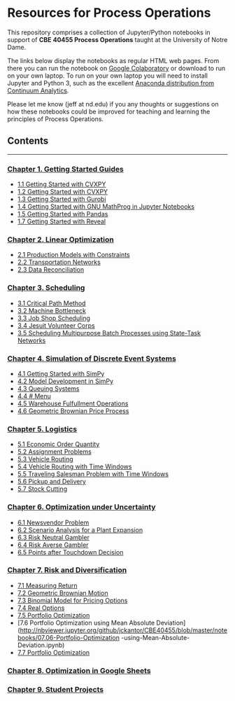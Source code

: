 
# Resources for Process Operations

This repository comprises a collection of Jupyter/Python notebooks in support of **CBE 40455 Process Operations**
taught at the University of Notre Dame.

The links below display the notebooks as regular HTML web pages. From there you can run the notebook on 
[Google Colaboratory](https://colab.research.google.com) or download to run on your own laptop. To run on your own
laptop you will need to install Jupyter and Python 3, such as the excellent
[Anaconda distribution from Continuum Analytics](https://www.continuum.io/downloads).

Please let me know (jeff at nd.edu) if you any thoughts or suggestions on how these notebooks could be improved for 
teaching and learning the principles of Process Operations.

## Contents
---

### [Chapter 1. Getting Started Guides](http://nbviewer.jupyter.org/github/jckantor/CBE40455/blob/master/notebooks/01.00-Getting-Started-Guides.ipynb)
- [1.1 Getting Started with CVXPY](http://nbviewer.jupyter.org/github/jckantor/CBE40455/blob/master/notebooks/01.01-Getting-Started-with-CVXPY.ipynb)
- [1.2 Getting Started with CVXPY](http://nbviewer.jupyter.org/github/jckantor/CBE40455/blob/master/notebooks/01.02-Getting-Started-with-CVXPY.ipynb)
- [1.3 Getting Started with Gurobi](http://nbviewer.jupyter.org/github/jckantor/CBE40455/blob/master/notebooks/01.03-Getting-Started-with-Gurobi.ipynb)
- [1.4 Getting Started with GNU MathProg in Jupyter Notebooks](http://nbviewer.jupyter.org/github/jckantor/CBE40455/blob/master/notebooks/01.04-Getting-Started-with-GNU-MathProg.ipynb)
- [1.5 Getting Started with Pandas](http://nbviewer.jupyter.org/github/jckantor/CBE40455/blob/master/notebooks/01.05-Getting-Started-with-Pandas.ipynb)
- [1.7 Getting Started with Reveal](http://nbviewer.jupyter.org/github/jckantor/CBE40455/blob/master/notebooks/01.07-Getting-Started-with-Reveal.ipynb)

### [Chapter 2. Linear Optimization](http://nbviewer.jupyter.org/github/jckantor/CBE40455/blob/master/notebooks/02.00-Linear-Optimization.ipynb)
- [2.1 Production Models with Constraints](http://nbviewer.jupyter.org/github/jckantor/CBE40455/blob/master/notebooks/02.01-Production-Models-with-Constraints-(Pyomo).ipynb)
- [2.2 Transportation Networks](http://nbviewer.jupyter.org/github/jckantor/CBE40455/blob/master/notebooks/02.02-Transportation-Networks-(Pyomo).ipynb)
- [2.3 Data Reconciliation](http://nbviewer.jupyter.org/github/jckantor/CBE40455/blob/master/notebooks/02.03-Data-Reconciliation.ipynb)

### [Chapter 3. Scheduling](http://nbviewer.jupyter.org/github/jckantor/CBE40455/blob/master/notebooks/03.00-Scheduling.ipynb)
- [3.1 Critical Path Method](http://nbviewer.jupyter.org/github/jckantor/CBE40455/blob/master/notebooks/03.01-Critical-Path-Method.ipynb)
- [3.2 Machine Bottleneck](http://nbviewer.jupyter.org/github/jckantor/CBE40455/blob/master/notebooks/03.02-Machine-Bottleneck-(Pyomo).ipynb)
- [3.3 Job Shop Scheduling](http://nbviewer.jupyter.org/github/jckantor/CBE40455/blob/master/notebooks/03.03-Job-Shop-Scheduling.ipynb)
- [3.4 Jesuit Volunteer Corps](http://nbviewer.jupyter.org/github/jckantor/CBE40455/blob/master/notebooks/03.04-Jesuit-Volunteer-Corps.ipynb)
- [3.5 Scheduling Multipurpose Batch Processes using State-Task Networks](http://nbviewer.jupyter.org/github/jckantor/CBE40455/blob/master/notebooks/03.05-Scheduling-Multipurpose-Batch-Processes-using-State-Task-Networks.ipynb)

### [Chapter 4. Simulation of Discrete Event Systems](http://nbviewer.jupyter.org/github/jckantor/CBE40455/blob/master/notebooks/04.00-Simulation-of-Discrete-Event-Systems.ipynb)
- [4.1 Getting Started with SimPy](http://nbviewer.jupyter.org/github/jckantor/CBE40455/blob/master/notebooks/04.01-Getting-Started-with-SimPy.ipynb)
- [4.2 Model Development in SimPy](http://nbviewer.jupyter.org/github/jckantor/CBE40455/blob/master/notebooks/04.02-Discrete-Event-Simulation-of-a-Batch-Process.ipynb)
- [4.3 Queuing Systems](http://nbviewer.jupyter.org/github/jckantor/CBE40455/blob/master/notebooks/04.03-Queuing-Systems.ipynb)
- [4.4 # Menu](http://nbviewer.jupyter.org/github/jckantor/CBE40455/blob/master/notebooks/04.04-Spanky's-Pizzeria.ipynb)
- [4.5 Warehouse Fulfullment Operations](http://nbviewer.jupyter.org/github/jckantor/CBE40455/blob/master/notebooks/04.05-Warehouse-Fulfillment-Operations.ipynb)
- [4.6 Geometric Brownian Price Process](http://nbviewer.jupyter.org/github/jckantor/CBE40455/blob/master/notebooks/04.06-Geometric-Brownian-Price-Process.ipynb)

### [Chapter 5. Logistics](http://nbviewer.jupyter.org/github/jckantor/CBE40455/blob/master/notebooks/05.00-Logistics.ipynb)
- [5.1 Economic Order Quantity](http://nbviewer.jupyter.org/github/jckantor/CBE40455/blob/master/notebooks/05.01-Economic-Order-Quantity.ipynb)
- [5.2 Assignment Problems](http://nbviewer.jupyter.org/github/jckantor/CBE40455/blob/master/notebooks/05.02-Assignment-Problems.ipynb)
- [5.3 Vehicle Routing](http://nbviewer.jupyter.org/github/jckantor/CBE40455/blob/master/notebooks/05.03-Vehicle-Routing.ipynb)
- [5.4 Vehicle Routing with Time Windows](http://nbviewer.jupyter.org/github/jckantor/CBE40455/blob/master/notebooks/05.04-Vehicle-Routing-with-Time-Windows.ipynb)
- [5.5 Traveling Salesman Problem with Time Windows](http://nbviewer.jupyter.org/github/jckantor/CBE40455/blob/master/notebooks/05.05-Traveling-Salesman-Problem-with-Time-Windows.ipynb)
- [5.6 Pickup and Delivery](http://nbviewer.jupyter.org/github/jckantor/CBE40455/blob/master/notebooks/05.06-Pickup-and-Delivery.ipynb)
- [5.7 Stock Cutting](http://nbviewer.jupyter.org/github/jckantor/CBE40455/blob/master/notebooks/05.07-Stock-Cutting.ipynb)

### [Chapter 6. Optimization under Uncertainty](http://nbviewer.jupyter.org/github/jckantor/CBE40455/blob/master/notebooks/06.00-Optimization-under-Uncertainty.ipynb)
- [6.1 Newsvendor Problem](http://nbviewer.jupyter.org/github/jckantor/CBE40455/blob/master/notebooks/06.01-Newsvendor-Problem.ipynb)
- [6.2 Scenario Analysis for a Plant Expansion](http://nbviewer.jupyter.org/github/jckantor/CBE40455/blob/master/notebooks/06.02-Scenario-Analysis-for-a-Plant-Expansion.ipynb)
- [6.3 Risk Neutral Gambler](http://nbviewer.jupyter.org/github/jckantor/CBE40455/blob/master/notebooks/06.03-Risk-Neutral-Gambler.ipynb)
- [6.4 Risk Averse Gambler](http://nbviewer.jupyter.org/github/jckantor/CBE40455/blob/master/notebooks/06.04-Risk-Averse-Gambler.ipynb)
- [6.5 Points after Touchdown Decision](http://nbviewer.jupyter.org/github/jckantor/CBE40455/blob/master/notebooks/06.05-Points-after-Touchdown-Decision.ipynb)

### [Chapter 7. Risk and Diversification](http://nbviewer.jupyter.org/github/jckantor/CBE40455/blob/master/notebooks/07.00-Risk-and-Diversification.ipynb)
- [7.1 Measuring Return](http://nbviewer.jupyter.org/github/jckantor/CBE40455/blob/master/notebooks/07.01-Measuring-Return.ipynb)
- [7.2 Geometric Brownian Motion](http://nbviewer.jupyter.org/github/jckantor/CBE40455/blob/master/notebooks/07.02-Geometric-Brownian-Motion.ipynb)
- [7.3 Binomial Model for Pricing Options](http://nbviewer.jupyter.org/github/jckantor/CBE40455/blob/master/notebooks/07.03-Binomial-Model-for-Pricing-Options.ipynb)
- [7.4 Real Options](http://nbviewer.jupyter.org/github/jckantor/CBE40455/blob/master/notebooks/07.04-Real-Options.ipynb)
- [7.5 Portfolio Optimization](http://nbviewer.jupyter.org/github/jckantor/CBE40455/blob/master/notebooks/07.05-Portfolio-Optimization.ipynb)
- [7.6 Portfolio Optimization using Mean Absolute Deviation](http://nbviewer.jupyter.org/github/jckantor/CBE40455/blob/master/notebooks/07.06-Portfolio-Optimization -using-Mean-Absolute-Deviation.ipynb)
- [7.7 Portfolio Optimization](http://nbviewer.jupyter.org/github/jckantor/CBE40455/blob/master/notebooks/07.07-MAD-Portfolio-Optimization.ipynb)

### [Chapter 8. Optimization in Google Sheets](http://nbviewer.jupyter.org/github/jckantor/CBE40455/blob/master/notebooks/08.00-Optimization-in-Google-Sheets.ipynb)

### [Chapter 9. Student Projects](http://nbviewer.jupyter.org/github/jckantor/CBE40455/blob/master/notebooks/09.00-Student-Projects.ipynb)